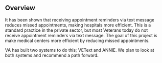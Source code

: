 ## Overview

It has been shown that receiving appointment reminders via text message reduces missed appointments, making hospitals more efficient. This is a standard practice in the private sector, but most Veterans today do not receive appointment reminders via text message.  The goal of this project is make medical centers more efficient by reducing missed appointments. 

VA has built two systems to do this; VEText and ANNIE. We plan to look at both systems and recommend a path forward. 